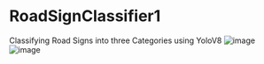 # RoadSignClassifier1
Classifying Road Signs into three Categories using YoloV8
![image](https://github.com/KamalpreetSingh178/RoadSignClassifier1/assets/147826488/374ccc6a-87f6-47d0-b6ca-c4976c65ede5)
![image](https://github.com/KamalpreetSingh178/RoadSignClassifier1/assets/147826488/03aa940b-c376-4677-acb8-361ea06cfbd1)


